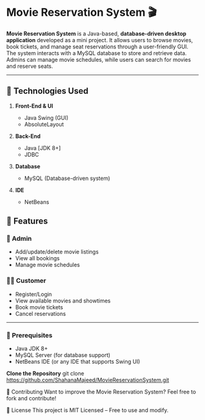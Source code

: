 # Movie Reservation System 🎬

**Movie Reservation System** is a Java-based, **database-driven desktop application** developed as a mini project. It allows users to browse movies, book tickets, and manage seat reservations through a user-friendly GUI. The system interacts with a MySQL database to store and retrieve data. Admins can manage movie schedules, while users can search for movies and reserve seats.

---

## 🔧 Technologies Used

1. **Front-End & UI**
   - Java Swing (GUI)
   - AbsoluteLayout

2. **Back-End**
   - Java [JDK 8+]
   - JDBC

3. **Database**
   - MySQL (Database-driven system)

4. **IDE**
   - NetBeans


## 📁 Features

### 👤 Admin
- Add/update/delete movie listings  
- View all bookings  
- Manage movie schedules  

### 🧑‍💼 Customer
- Register/Login  
- View available movies and showtimes  
- Book movie tickets  
- Cancel reservations  

---

### 📌 Prerequisites

- Java JDK 8+  
- MySQL Server (for database support)  
- NetBeans IDE (or any IDE that supports Swing UI)

 **Clone the Repository**
   git clone https://github.com/ShahanaMajeed/MovieReservationSystem.git

📩 Contributing 
Want to improve the Movie Reservation System? Feel free to fork and contribute!

📜 License 
This project is MIT Licensed – Free to use and modify.